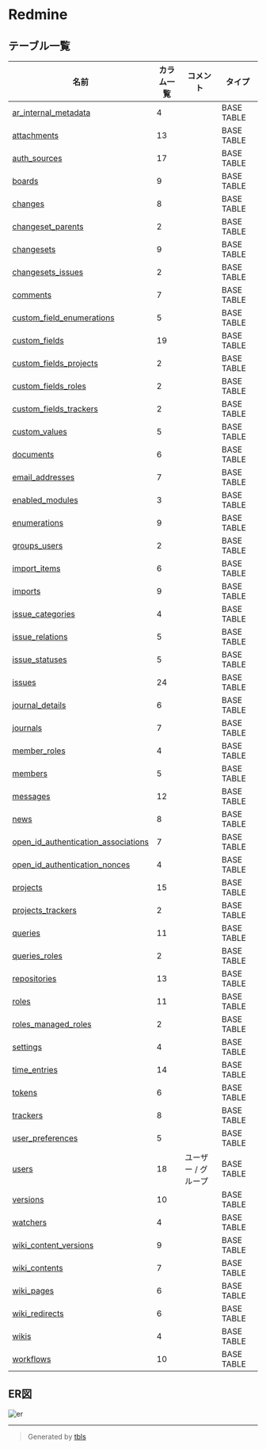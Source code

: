 # Redmine

## テーブル一覧

| 名前                                                                            | カラム一覧      | コメント                | タイプ        |
| ----------------------------------------------------------------------------- | ---------- | ------------------- | ---------- |
| [ar_internal_metadata](ar_internal_metadata.md)                               | 4          |                     | BASE TABLE |
| [attachments](attachments.md)                                                 | 13         |                     | BASE TABLE |
| [auth_sources](auth_sources.md)                                               | 17         |                     | BASE TABLE |
| [boards](boards.md)                                                           | 9          |                     | BASE TABLE |
| [changes](changes.md)                                                         | 8          |                     | BASE TABLE |
| [changeset_parents](changeset_parents.md)                                     | 2          |                     | BASE TABLE |
| [changesets](changesets.md)                                                   | 9          |                     | BASE TABLE |
| [changesets_issues](changesets_issues.md)                                     | 2          |                     | BASE TABLE |
| [comments](comments.md)                                                       | 7          |                     | BASE TABLE |
| [custom_field_enumerations](custom_field_enumerations.md)                     | 5          |                     | BASE TABLE |
| [custom_fields](custom_fields.md)                                             | 19         |                     | BASE TABLE |
| [custom_fields_projects](custom_fields_projects.md)                           | 2          |                     | BASE TABLE |
| [custom_fields_roles](custom_fields_roles.md)                                 | 2          |                     | BASE TABLE |
| [custom_fields_trackers](custom_fields_trackers.md)                           | 2          |                     | BASE TABLE |
| [custom_values](custom_values.md)                                             | 5          |                     | BASE TABLE |
| [documents](documents.md)                                                     | 6          |                     | BASE TABLE |
| [email_addresses](email_addresses.md)                                         | 7          |                     | BASE TABLE |
| [enabled_modules](enabled_modules.md)                                         | 3          |                     | BASE TABLE |
| [enumerations](enumerations.md)                                               | 9          |                     | BASE TABLE |
| [groups_users](groups_users.md)                                               | 2          |                     | BASE TABLE |
| [import_items](import_items.md)                                               | 6          |                     | BASE TABLE |
| [imports](imports.md)                                                         | 9          |                     | BASE TABLE |
| [issue_categories](issue_categories.md)                                       | 4          |                     | BASE TABLE |
| [issue_relations](issue_relations.md)                                         | 5          |                     | BASE TABLE |
| [issue_statuses](issue_statuses.md)                                           | 5          |                     | BASE TABLE |
| [issues](issues.md)                                                           | 24         |                     | BASE TABLE |
| [journal_details](journal_details.md)                                         | 6          |                     | BASE TABLE |
| [journals](journals.md)                                                       | 7          |                     | BASE TABLE |
| [member_roles](member_roles.md)                                               | 4          |                     | BASE TABLE |
| [members](members.md)                                                         | 5          |                     | BASE TABLE |
| [messages](messages.md)                                                       | 12         |                     | BASE TABLE |
| [news](news.md)                                                               | 8          |                     | BASE TABLE |
| [open_id_authentication_associations](open_id_authentication_associations.md) | 7          |                     | BASE TABLE |
| [open_id_authentication_nonces](open_id_authentication_nonces.md)             | 4          |                     | BASE TABLE |
| [projects](projects.md)                                                       | 15         |                     | BASE TABLE |
| [projects_trackers](projects_trackers.md)                                     | 2          |                     | BASE TABLE |
| [queries](queries.md)                                                         | 11         |                     | BASE TABLE |
| [queries_roles](queries_roles.md)                                             | 2          |                     | BASE TABLE |
| [repositories](repositories.md)                                               | 13         |                     | BASE TABLE |
| [roles](roles.md)                                                             | 11         |                     | BASE TABLE |
| [roles_managed_roles](roles_managed_roles.md)                                 | 2          |                     | BASE TABLE |
| [settings](settings.md)                                                       | 4          |                     | BASE TABLE |
| [time_entries](time_entries.md)                                               | 14         |                     | BASE TABLE |
| [tokens](tokens.md)                                                           | 6          |                     | BASE TABLE |
| [trackers](trackers.md)                                                       | 8          |                     | BASE TABLE |
| [user_preferences](user_preferences.md)                                       | 5          |                     | BASE TABLE |
| [users](users.md)                                                             | 18         | ユーザー / グループ         | BASE TABLE |
| [versions](versions.md)                                                       | 10         |                     | BASE TABLE |
| [watchers](watchers.md)                                                       | 4          |                     | BASE TABLE |
| [wiki_content_versions](wiki_content_versions.md)                             | 9          |                     | BASE TABLE |
| [wiki_contents](wiki_contents.md)                                             | 7          |                     | BASE TABLE |
| [wiki_pages](wiki_pages.md)                                                   | 6          |                     | BASE TABLE |
| [wiki_redirects](wiki_redirects.md)                                           | 6          |                     | BASE TABLE |
| [wikis](wikis.md)                                                             | 4          |                     | BASE TABLE |
| [workflows](workflows.md)                                                     | 10         |                     | BASE TABLE |

## ER図

![er](schema.svg)

---

> Generated by [tbls](https://github.com/k1LoW/tbls)
